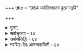 +++
title = "064 ज्योतिश्शास्त्रं पुराणाद्यपि"

+++
<details><summary>मूलम्</summary>

ज्योतिश्शास्त्रं पुराणाद्यपि न हि निगमग्राह्यमन्योन्यबाध्यं विद्यास्थाने तु सर्वं प्रतिनियतनिजोपक्रियांशे प्रमाणम् ।  
तात्पर्यं तर्कणीयं तदिह बहुविदा भूपरिध्यादिभे(दे)दैः दुर्ज्ञानं सर्वथा यन्मुनिभिरपि परैस्तत्र तूदासितव्यम् ॥ ६४ ॥
</details>

<details><summary>सर्वाङ्कषा - ६४</summary>

तु 

आर्षाणां ग्रन्थानां परस्परं विरोधे, कथमस्माभिः वर्तितव्यम्? इत्यत्र तत्त्वं शिक्षयति - ज्योति - रित्यादिना । **निगमग्राह्यम्** = निगमेन वेदेन स्वाङ्गतया परिग्राह्यं ज्योतिश्शास्त्रम्, **पुराणाद्यपि** = इतिहासपुराणादिकं च अन्योन्यबाध्यं न **हि** = परस्परबाध्यबाधकरूपं कदापि न भवति । सर्वं तु विद्यास्थानं– 'अङ्गानि वेदाश्चत्वारो मीमांसा न्यायविस्तरः । पुराणं धर्मशास्त्रं च विद्या ह्येताश्चतुर्दश ॥' इति । 'पुराण तर्कमीमांसाधर्मशास्त्राङ्गमिश्रिताः । वेदाः स्थानानि विद्यानां धर्मस्य च चतुर्दश ।' इति च ब्रह्मर्षिभिः परिगणितानि मीमांसान्यायविस्तरादीनि विद्यास्थानानि सर्वाणि **प्रतिनियतनिजोपक्रियांशे** = व्यवस्थिततया तत्तत्साध्योपकारांशे प्रमाणम् । कुत्रचित्तेषां परस्परविरोधप्रतीतौ किं कर्तव्यमित्यत्राह - तात्पर्यमित्यादि । **तत्** = तस्मात् **इह** =प्रकृतविषयेषु **बहुविदा** = अन्यन्तसूक्ष्मविशालबुद्धिमता, **भूपरिध्यादिभेदैः** = भूमेः परिमाणपरिसरादिविशेषादिभिः **तात्पर्यम्** = अन्तरङ्गाशयः **तर्कणीयम्** = ऊहनीयम् । अत्यन्तविरोधप्रतीतौ, 



[[116]]

[कालोऽतिरिक्तः ] 

65. 

सूर्यावृत्त्याद्युपाधिव्यतिकरवशतः कालताऽस्त्वम्बरादेः 

अन्यस्मिन्नन्यधर्मोपनयननियमः प्राग्वदत्रेति चेन्न । 



तैरेव पक्षभेदप्रदर्शनादौ वा का गतिरित्यत्राह - दुर्ज्ञानमित्यादि । **मुनिभिरपि** = तत्तादृशमहर्षिभिरपि **यत्** = यादृशं तत्त्वं **दुर्ज्ञानम्** = ज्ञातुमशक्यमभूत्, यतः पक्षभेदादिकं प्रदर्श्यते, तत्र **तु** = तादृशविषयेषु परैःः अस्मदादिभिः अनृषिभिः **उदासितव्यम्** = केवलस्वबुद्ध्या खण्डनमण्डनादिष्वनवतरद्भिः तटस्थ बुद्ध्या तूष्णीं स्थातव्यम् । अथवा तपसा तत्त्वमन्वेष्टव्यम् ॥ 

अत्रेदमवधेयम् – 'श्रुतिश्च भिन्ना स्मृतयश्च भिन्नाः महामतीनां मतयश्च भिन्नाः । नैको ऋषिर्यस्य मतं प्रमाणम् महाजनो येन गतस्स पन्थाः ॥' इति महाभारतवचनं सर्वविदितम् । परन्त्विदं धर्मस्य सूक्ष्मतामधिकृत्यैव प्रवृत्तमिति 'पन्थाः' इति पदेनैव ज्ञायते । 'क्रिया विकल्प्यते, न तु वस्तु' इति न्यायेन धर्माचरणविषये विकल्पादिकं सर्वैरङ्गीकृतम् । वस्तुषु विकल्पो न संभवतीत्यपि प्रायिकम् । कृकलासप्रभृतिप्राणिनां शरीरवर्णः स्वावासानुगुणं परिवर्तत इति सर्वप्रसिद्धम् । जलचरः प्राणिविशेषः कश्चित् एकस्मिन्नेव समये स्त्र्यपि भवति, पुमानपि भवति । सुसूक्ष्मपरीक्षणे उपादानोपादेयभावस्थले कदाचिद्वस्तुन्यपि विकल्पास्संभवन्ति । अतः एव - 'एकत्वे सति नानात्वं नानात्वे सति चैकता । अचिन्त्यं ब्रह्मणो रुपं कस्तद्वेदितुमर्हति ॥' (वे.सं.) इति ब्रह्मणोऽप्यत्यन्तविचित्ररूपत्वं वर्ण्यते । अत्र 'सति' द्वयेनैकत्वनानात्वयोस्समानकालिकत्वमुक्तमप्यवधेयम् । एवमेव भगवद्विभूतेरप्यत्यन्तविचित्रत्वं वर्ण्यते ' इदं हि विश्वं भगवानिवेतरः' ( भाग. 9-5-20) इति । इदं विश्वं हि इतरो भगवानिवानन्तोऽपरिच्छिन्नः, दुर्ज्ञेयश्चेत्यर्थः । अतो वृथा चर्चाः परित्यज्य तपःप्रभृतिसाधनानुष्ठानपरेर्नरैर्भवितव्यम् । 'भिद्यते हृदयग्रन्थिः छिद्यन्ते सर्वसंशयाः । क्षीयन्ते चास्य कर्माणि तस्मिन् दृष्टे परावरे ॥' (मुं.2-2-8 ) इति श्रुतिः । अद्य तु खगोलशास्त्रादिकं बहुधाभिवर्धितम् प्रयोगार्हमेव निश्चप्रचं दृश्यते । किं बहुना ! शस्त्रचिकित्सया मानवानां हृदयादिकमेव अन्यदीयहृदयादियोजनया परिवर्त्यते चिकित्सकैः । अतः 

क 

[[1]]

अद्य विज्ञानवृद्धिस्तु बहुधा दृश्यतेऽद्भुता । क्षीणं त्वध्यात्मविज्ञानं समस्या वर्धते ततः ॥ ज्ञानविज्ञाननिकषाशिलादिषु परीक्षकैः । घृष्ट्वा घृष्ट्वा पदार्थानां स्वभावादिपरीक्षया ॥ 

तत्त्वं सम्यङ्विनिश्चित्य वक्तव्यं विबुधोत्तमैः । नो चेल्लुप्येत श्रद्धादिः, सर्वनाशाय तद्भवेत् ॥ तपःप्रभृतिभिर्दीर्घकालाविरतसेवितैः । निरुपाधिकभक्त्यादिप्रसन्नस्येश्वरस्य च ॥ 

महात्मनां च कृपया प्राप्यं ज्ञानं यदुच्यते । शक्यं कथं वा तल्लब्धं केवलैर्ग्रन्थपतिभिः ॥ ६४ ॥
</details>


<details><summary>सर्वार्थसिद्धिः - ६४</summary>

भूपरिधिकलानादिषु वैदिकशास्त्रद्वयविरोधं परिहर्तुमाह - ज्योतिरिति ॥ निगमग्राह्यमिति हेतुगर्भम् ; यद्यु- भयबाधोऽन्यतरबाधो वा, न तत्र बाधितस्य वेदोपकारकत्वं स्यादिति भावः । कथं वा विरुद्धयोस्साकल्येन प्रामाण्यमित्यत्राह - विद्यास्थानमिति । येनयेनोपकारेण दशविद्यास्थानानि वेदैरुपजीव्यन्ते, तत्रांशे विरोधाभावात्प्रामाण्यं प्रतिष्ठितमित्यर्थः । अंशान्तरे कथमित्यत्राह - तात्पर्यमिति । न ह्यन्यपरवाक्यैरापातप्रतीतार्थस्थापनम् ; यत्र च तात्पर्यं तत्र च न विरोध इति भावः । ननु ज्योतिरागमे पञ्च सिद्धान्ताः प्रवृत्ताः, पुराणेष्वप्येवं मतभेदा दृढाः । तत्रान्यतमप्रतिक्षेपे मुनयोऽपि यदि मुह्यन्ति किं कर्तव्यमित्यत्राह - दुर्ज्ञानमिति । परैः - ऋषिव्यतिरिक्तैरस्मदादिभिरित्यर्थः ॥ ६४ ॥ इति भूपरिमाणादिवाक्येपु परस्परविरोधपरिहारः ॥
</details>


<details><summary>नरसिंह-देवः आनन्ददायिनी - ६४</summary>

प्रसङ्गस्सङ्गतिरित्याह - भूपरिधीति । भूपरिधिः - भूगोळमित्यन्ये । भुवो मर्यादेत्यपरे । पूर्वोक्तन्यायेन ज्योतिश्शास्त्रपुराणयोर्विरोधादिति भावः । ननु तत्र कस्यचिद्बाधोऽस्त्वित्यत्राह - अन्यतरबाध इति । न तत्रेति - तथाच विद्यास्थानेषु परिगणनविरोध इति भावः । येनयेनेति - ज्योतिश्शास्त्रं कालनिर्णायकत्वेनोपकरोतीति तत्र कृत्स्नं प्रमाणम्; पुराणादीनि तत्वांशादिनिर्णायकत्वेनेति तत्र प्रमाणम्; विरोधाभावादिति भावः । ननु विरोधस्थले कथं निर्वाहः? इत्यत्राह - न ह्यन्यपरेति । तत्रान्यपरवाक्यानुसारेण नयनमित्यर्थः; तथा च सर्वमपि स्वतात्पर्यांशे बाधाभावात् प्रमाणमिति भावः । पुराणेष्वेवान्योऽन्यं यदि विरोधः तथा ज्योतिश्शास्त्रेषु च यदि विरोधः तदा कथम्? इत्याशङ्क्य तत्तन्निर्णायक ऋषिवचनानुसारेण निर्णयः कार्योऽन्यथा विकल्प इत्यभिप्रायेणाह - नन्वित्यादिना । यदि तत्वांशविरोधो दुष्परिहरः तदा कल्पभेदेन विकल्पः । यदि कालांशे विरोधः तदा देशभेदेनेति भावः ॥ ६४ ॥  
 भूपरिध्यादिविषयप्रमणेषु परस्परविसेधपरिहारः ।
</details>
